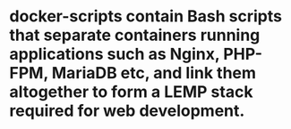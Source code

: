 # docker-scripts contain Bash scripts that separate containers running applications such as Nginx, PHP-FPM, MariaDB etc, and link them altogether to form a LEMP stack required for web development.
